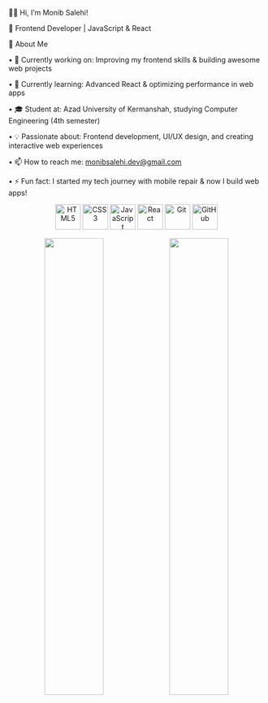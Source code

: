 👋🏼 Hi, I’m Monib Salehi!

🚀 Frontend Developer | JavaScript & React

📌 About Me

 • 🔭 Currently working on: Improving my frontend skills & building awesome web projects
 
 • 🌱 Currently learning: Advanced React & optimizing performance in web apps
 
 • 🎓 Student at: Azad University of Kermanshah, studying Computer Engineering (4th semester)
 
 • 💡 Passionate about: Frontend development, UI/UX design, and creating interactive web experiences
 
 • 📫 How to reach me: monibsalehi.dev@gmail.com
 
 • ⚡ Fun fact: I started my tech journey with mobile repair & now I build web apps!

<p align="center">
  <img src="https://cdn.jsdelivr.net/gh/devicons/devicon/icons/html5/html5-original.svg" width="50px" title="HTML5"/>
  <img src="https://cdn.jsdelivr.net/gh/devicons/devicon/icons/css3/css3-original.svg" width="50px" title="CSS3"/>
  <img src="https://cdn.jsdelivr.net/gh/devicons/devicon/icons/javascript/javascript-original.svg" width="50px" title="JavaScript"/>
  <img src="https://cdn.jsdelivr.net/gh/devicons/devicon/icons/react/react-original.svg" width="50px" title="React"/>
  <img src="https://cdn.jsdelivr.net/gh/devicons/devicon/icons/git/git-original.svg" width="50px" title="Git"/>
  <img src="https://cdn.jsdelivr.net/gh/devicons/devicon/icons/github/github-original.svg" width="50px" title="GitHub"/>
</p>
<p align="center">
  <img src="https://github-readme-stats.vercel.app/api?username=monibsalehi&show_icons=true&theme=radical" width="48%" />
  <img src="https://github-readme-streak-stats.herokuapp.com/?user=monibsalehi&theme=radical" width="48%" />
</p>
